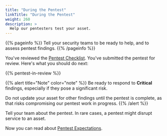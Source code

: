 ```yaml
---
title: "During the Pentest"
linkTitle: "During the Pentest"
weight: 260
description: >
  Help our pentesters test your asset.
---
```


{{% pageinfo %}}
Tell your security teams to be ready to help, and to assess pentest findings.
{{% /pageinfo %}}

You've reviewed the [Pentest Checklist](../checklist/). You've submitted the pentest
for review. Here's what you should do next:

<!-- see layouts/shortcodes/pentest-in-review.html for content -->
{{% pentest-in-review %}}

   {{% alert title="Note" color="note" %}}
   Be ready to respond to **Critical** findings, especially if they pose a significant risk.

   Do not update your asset for other findings until the pentest is complete, as
   that risks compromising our pentest work in progress.
   {{% /alert %}}

Tell your team about the pentest. In rare cases, a pentest might disrupt service to an asset.

Now you can read about [Pentest Expectations](../what-to-expect/).
